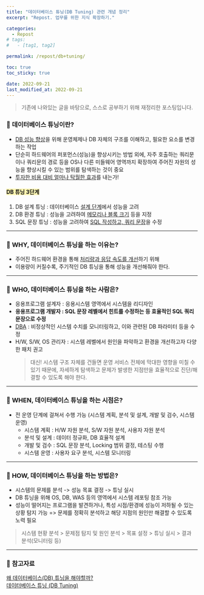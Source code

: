 ```yaml
---
title: "데이터베이스 튜닝(DB Tuning) 관련 개념 정리"
excerpt: "Repost. 업무를 위한 지식 확장하기."

categories:
  - Repost
# tags:
#   - [tag1, tag2]

permalink: /repost/db+tuning/

toc: true
toc_sticky: true

date: 2022-09-21
last_modified_at: 2022-09-21
---
```


> 기존에 나와있는 글을 바탕으로, 스스로 공부하기 위해 재정리한 포스팅입니다.
 

### 🧩 <b>데이터베이스 튜닝이란?</b>
- <u>DB 성능 향상</u>을 위해 운영체제나 DB 자체의 구조를 이해하고, 필요한 요소를 변경하는 작업
- 단순히 하드웨어의 퍼포먼스(성능)을 향상시키는 방법 외에, 자주 호출하는 쿼리문이나 쿼리문의 경로 등을 OS나 다른 미들웨어 영역까지 확장하여 주어진 자원의 성능을 향상시킬 수 있는 범위를 탐색하는 것이 중요
- <u>투자한 비용 대비 얼마나 탁월한 효과</u>를 내는가!

#### <span style="background-color:#fff5b1;"><b>DB 튜닝 3단계</b></span>
1. DB 설계 튜닝 : 데이터베이스 <u>설계 단계</u>에서 성능을 고려
2. DB 환경 튜닝 : 성능을 고려하여 <u>메모리나 블록 크기</u> 등을 지정
3. SQL 문장 튜닝 : 성능을 고려하여 <u>SQL 작성하고, 쿼리 문장</u>을 수정

---

### 🧩 <b>WHY, 데이터베이스 튜닝을 하는 이유는?</b>
- 주어진 하드웨어 환경을 통해 <u>처리량과 응답 속도를 개선</u>하기 위해
- 이용량이 커질수록, 주기적인 DB 튜닝을 통해 성능을 개선해줘야 한다.

---

### 🧩 <b>WHO, 데이터베이스 튜닝을 하는 사람은?</b>
- 응용프로그램 설계자 : 응용시스템 영역에서 시스템을 리디자인
- <b>응용프로그램 개발자 : SQL 문장 레벨에서 힌트를 수정하는 등 효율적인 SQL 쿼리문장으로 수정</b>
- [DBA](https://mozi.tistory.com/242) : 비정상적인 시스템 수치를 모니터링하고, 이와 관련된 DB 파라미터 등을 수정
- H/W, S/W, OS 관리자 : 시스템 레벨에서 원인을 파악하고 환경을 개선하고자 다양한 패치 권고
  > 대신! 시스템 구조 자체를 건들면 운영 서비스 전체에 막대한 영향을 미칠 수 있기 때문에, 자세하게 탐색하고 문제가 발생한 지점만을 효율적으로 진단/해결할 수 있도록 해야 한다.

---

### 🧩 <b>WHEN, 데이터베이스 튜닝을 하는 시점은?</b>
- 전 운영 단계에 걸쳐서 수행 가능 (시스템 계획, 분석 및 설계, 개발 및 검수, 시스템 운영)
  - 시스템 계획 : H/W 자원 분석, S/W 자원 분석, 사용자 자원 분석
  - 분석 및 설계 : 데이터 정규화, DB 효율적 설계
  - 개발 및 검수 : SQL 문장 분석, Locking 범위 결정, 테스팅 수행
  - 시스템 운영 : 사용자 요구 분석, 시스템 모니터링

---

### 🧩 <b>HOW, 데이터베이스 튜닝을 하는 방법은?</b>
- 시스템의 문제를 분석 -> 성능 목표 결정 -> 튜닝 실시
- DB 튜닝을 위해 OS, DB, WAS 등의 영역에서 시스템 레포팅 참조 가능
- 성능이 떨어지는 프로그램을 발견하거나, 특성 시점/환경에 성능이 저하될 수 있는 상황 탐지 가능 => 문제를 정확히 분석하고 해당 지점의 원인만 해결할 수 있도록 노력 필요
> 시스템 현황 분석 > 문제점 탐지 및 원인 분석 > 목표 설정 > 튜닝 실시 > 결과 분석(모니터링 등)

---

### 🧩 <b>참고자료</b>
[왜 데이터베이스(DB) 튜닝을 해야할까?](https://travislife.tistory.com/25) <br>
[데이터베이스 튜닝 (DB Tuning)](http://blog.skby.net/%EB%8D%B0%EC%9D%B4%ED%84%B0%EB%B2%A0%EC%9D%B4%EC%8A%A4-%ED%8A%9C%EB%8B%9D-db-tuning/) 
